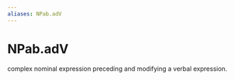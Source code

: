```yaml
---
aliases: NPab.adV
---
```

# NPab.adV

complex nominal expression preceding and modifying a verbal expression.